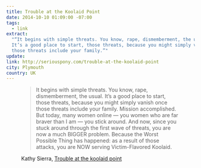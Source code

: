 ```yaml
---
title: Trouble at the Koolaid Point
date: 2014-10-10 01:09:00 -07:00
tags:
  - link
extract:
  "“It begins with simple threats. You know, rape, dismemberment, the usual.
  It’s a good place to start, those threats, because you might simply vanish once
  those threats include your family.”"
update:
link: http://seriouspony.com/trouble-at-the-koolaid-point
city: Plymouth
country: UK
---
```


<figure><blockquote>
<p>It begins with simple threats. You know, rape, dismemberment, the usual. It’s a good place to start, those threats, because you might simply vanish once those threats include your family. Mission accomplished. But today, many women online — you women who are far braver than I am — you stick around. And now, since you stuck around through the first wave of threats, you are now a much BIGGER problem. Because the Worst Possible Thing has happened: as a result of those attacks, you are NOW serving Victim-Flavored Koolaid.</p></blockquote>
<figcaption class="cite"><p>Kathy Sierra, <a href="http://seriouspony.com/trouble-at-the-koolaid-point">Trouble at the koolaid point</a></p></figcaption></figure>
